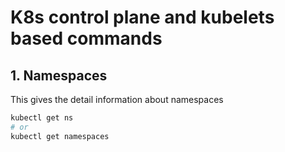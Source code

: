 # K8s control plane and kubelets based commands

## 1. Namespaces
This gives the detail information about namespaces
```sh
kubectl get ns
# or
kubectl get namespaces
```

